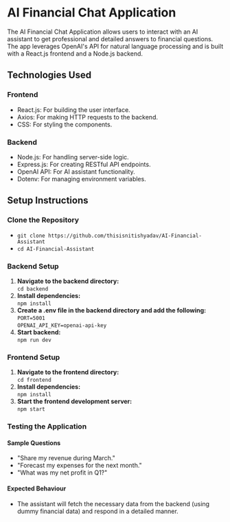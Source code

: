 # AI Financial Chat Application

The AI Financial Chat Application allows users to interact with an AI assistant to get professional and detailed answers to financial questions.
The app leverages OpenAI's API for natural language processing and is built with a React.js frontend and a Node.js backend.

## Technologies Used

### Frontend
- React.js: For building the user interface.
- Axios: For making HTTP requests to the backend.
- CSS: For styling the components.

### Backend
- Node.js: For handling server-side logic.
- Express.js: For creating RESTful API endpoints.
- OpenAI API: For AI assistant functionality.
- Dotenv: For managing environment variables.

## Setup Instructions

### Clone the Repository
- `git clone https://github.com/thisisnitishyadav/AI-Financial-Assistant`
- `cd AI-Financial-Assistant`

### Backend Setup
1. **Navigate to the backend directory:**\
  `cd backend`
2. **Install dependencies:**\
  `npm install`
3. **Create a .env file in the backend directory and add the following:**\
  `PORT=5001`\
  `OPENAI_API_KEY=openai-api-key`
4. **Start backend:**\
 `npm run dev`

### Frontend Setup
1. **Navigate to the frontend directory:**\
  `cd frontend`
2. **Install dependencies:**\
  `npm install`
3. **Start the frontend development server:**\
  `npm start`

### Testing the Application

#### Sample Questions

- "Share my revenue during March."
- "Forecast my expenses for the next month."
- "What was my net profit in Q1?"

#### Expected Behaviour

- The assistant will fetch the necessary data from the backend (using dummy financial data) and respond in a detailed manner.

